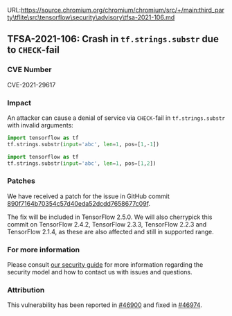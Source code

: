 URL:https://source.chromium.org/chromium/chromium/src/+/main:third_party\tflite\src\tensorflow\security\advisory\tfsa-2021-106.md
## TFSA-2021-106: Crash in `tf.strings.substr` due to `CHECK`-fail

### CVE Number
CVE-2021-29617

### Impact
An attacker can cause a denial of service via `CHECK`-fail in
`tf.strings.substr` with invalid arguments:

```python
import tensorflow as tf
tf.strings.substr(input='abc', len=1, pos=[1,-1])
```

```python
import tensorflow as tf
tf.strings.substr(input='abc', len=1, pos=[1,2])
```

### Patches
We have received a patch for the issue in GitHub commit
[890f7164b70354c57d40eda52dcdd7658677c09f](https://github.com/tensorflow/tensorflow/commit/890f7164b70354c57d40eda52dcdd7658677c09f).

The fix will be included in TensorFlow 2.5.0. We will also cherrypick this
commit on TensorFlow 2.4.2, TensorFlow 2.3.3, TensorFlow 2.2.3 and TensorFlow
2.1.4, as these are also affected and still in supported range.

### For more information
Please consult [our security
guide](https://github.com/tensorflow/tensorflow/blob/master/SECURITY.md) for
more information regarding the security model and how to contact us with issues
and questions.

### Attribution
This vulnerability has been reported in
[#46900](https://github.com/tensorflow/issues/46900) and fixed in
[#46974](https://github.com/tensorflow/issues/46974).

